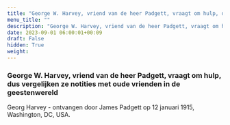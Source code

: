 ```yaml
---
title: "George W. Harvey, vriend van de heer Padgett, vraagt om hulp, dus vergelijken ze notities met oude vrienden in de geestenwereld"
menu_title: ""
description: "George W. Harvey, vriend van de heer Padgett, vraagt om hulp, dus vergelijken ze notities met oude vrienden in de geestenwereld"
date: 2023-09-01 06:00:01+00:09
draft: False
hidden: True
weight:
---
```

### George W. Harvey, vriend van de heer Padgett, vraagt om hulp, dus vergelijken ze notities met oude vrienden in de geestenwereld

Georg Harvey - ontvangen door James Padgett op 12 januari 1915, Washington, DC, USA.

